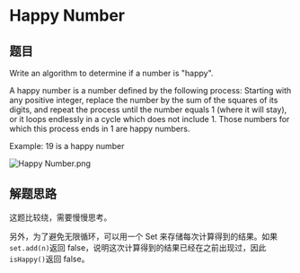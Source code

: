 # Happy Number

## 题目

Write an algorithm to determine if a number is "happy".

A happy number is a number defined by the following process: Starting with any positive integer, replace the number by the sum of the squares of its digits, and repeat the process until the number equals 1 (where it will stay), or it loops endlessly in a cycle which does not include 1. Those numbers for which this process ends in 1 are happy numbers.

Example: 19 is a happy number

![Happy Number.png](http://upload-images.jianshu.io/upload_images/2702529-98035ac4bcc8edfa.png?imageMogr2/auto-orient/strip%7CimageView2/2/w/1240)

## 解题思路

这题比较绕，需要慢慢思考。

另外，为了避免无限循环，可以用一个 Set 来存储每次计算得到的结果。如果`set.add(n)`返回 false，说明这次计算得到的结果已经在之前出现过，因此`isHappy()`返回 false。